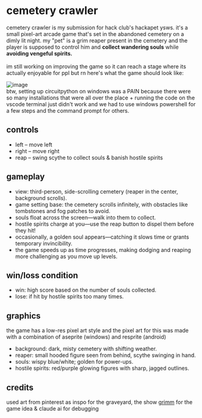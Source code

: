 # cemetery crawler
cemetery crawler is my submission for hack club's hackapet ysws. it's a small pixel-art arcade game that's set in the abandoned cemetery on a dimly lit night. my "pet" is a grim reaper present in the cemetery and the player is supposed to control him and **collect wandering souls** while **avoiding vengeful spirits.**
<br><br>
im still working on improving the game so it can reach a stage where its actually enjoyable for ppl but rn here's what the game should look like:

![image](https://github.com/user-attachments/assets/f813879e-275c-46cc-b8be-7e59e7769748)
<br>
btw, setting up circuitpython on windows was a PAIN because there were so many installations that were all over the place + running the code on the vscode terminal just didn't work and we had to use windows powershell for a few steps and the command prompt for others.

## controls 
- left – move left <br>
- right – move right <br>
- reap – swing scythe to collect souls & banish hostile spirits <br>

## gameplay
- view: third-person, side-scrolling cemetery (reaper in the center, background scrolls). 
- game setting base: the cemetery scrolls infinitely, with obstacles like tombstones and fog patches to avoid. 
- souls float across the screen—walk into them to collect. 
- hostile spirits charge at you—use the reap button to dispel them before they hit! 
- occasionally, a golden soul appears—catching it slows time or grants temporary invincibility. 
- the game speeds up as time progresses, making dodging and reaping more challenging as you move up levels.

## win/loss condition
- win: high score based on the number of souls collected.
- lose: if hit by hostile spirits too many times.

## graphics
the game has a low-res pixel art style and the pixel art for this was made with a combination of aseprite (windows) and resprite (android)
- background: dark, misty cemetery with shifting weather.
- reaper: small hooded figure seen from behind, scythe swinging in hand.
- souls: wispy blue/white; golden for power-ups.
- hostile spirits: red/purple glowing figures with sharp, jagged outlines.

## credits
used art from pinterest as inspo for the graveyard, the show [grimm](https://www.imdb.com/title/tt1830617/) for the game idea & claude ai for debugging

